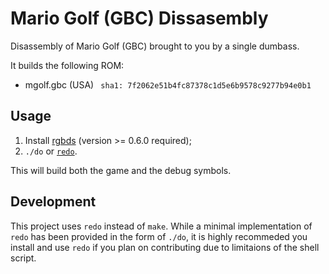 # Mario Golf (GBC) Dissasembly

Disassembly of Mario Golf (GBC) brought to you by a single dumbass.

It builds the following ROM:

- mgolf.gbc (USA) `
sha1: 7f2062e51b4fc87378c1d5e6b9578c9277b94e0b1`

## Usage

1. Install [rgbds](https://github.com/rednex/rgbds#1-installing-rgbds) (version >= 0.6.0 required);
2. `./do` or [`redo`](https://github.com/apenwarr/redo/).

This will build both the game and the debug symbols.

## Development

This project uses `redo` instead of `make`. While a minimal implementation of
`redo` has been provided in the form of `./do`, it is highly recommeded you
install and use `redo` if you plan on contributing due to limitaions of the
shell script.
